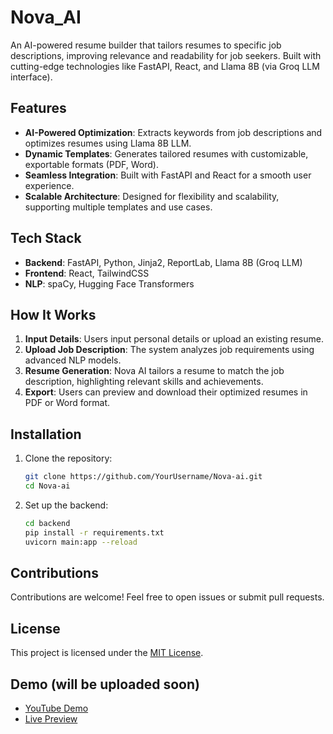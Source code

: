 # Nova_AI
An AI-powered resume builder that tailors resumes to specific job descriptions, improving relevance and readability for job seekers. Built with cutting-edge technologies like FastAPI, React, and Llama 8B (via Groq LLM interface).  

## Features  
- **AI-Powered Optimization**: Extracts keywords from job descriptions and optimizes resumes using Llama 8B LLM.  
- **Dynamic Templates**: Generates tailored resumes with customizable, exportable formats (PDF, Word).  
- **Seamless Integration**: Built with FastAPI and React for a smooth user experience.  
- **Scalable Architecture**: Designed for flexibility and scalability, supporting multiple templates and use cases.  

## Tech Stack  
- **Backend**: FastAPI, Python, Jinja2, ReportLab, Llama 8B (Groq LLM)  
- **Frontend**: React, TailwindCSS  
- **NLP**: spaCy, Hugging Face Transformers  

## How It Works  
1. **Input Details**: Users input personal details or upload an existing resume.  
2. **Upload Job Description**: The system analyzes job requirements using advanced NLP models.  
3. **Resume Generation**: Nova AI tailors a resume to match the job description, highlighting relevant skills and achievements.  
4. **Export**: Users can preview and download their optimized resumes in PDF or Word format.  

## Installation  
1. Clone the repository:  
   ```bash  
   git clone https://github.com/YourUsername/Nova-ai.git  
   cd Nova-ai  
   ```  
2. Set up the backend:  
   ```bash  
   cd backend  
   pip install -r requirements.txt  
   uvicorn main:app --reload  
   ```  

## Contributions  
Contributions are welcome! Feel free to open issues or submit pull requests.  

## License  
This project is licensed under the [MIT License](LICENSE).  

## Demo  (will be uploaded soon)
- [YouTube Demo](https://youtu.be/YourVideoLink)  
- [Live Preview](https://your-live-link.com)  
